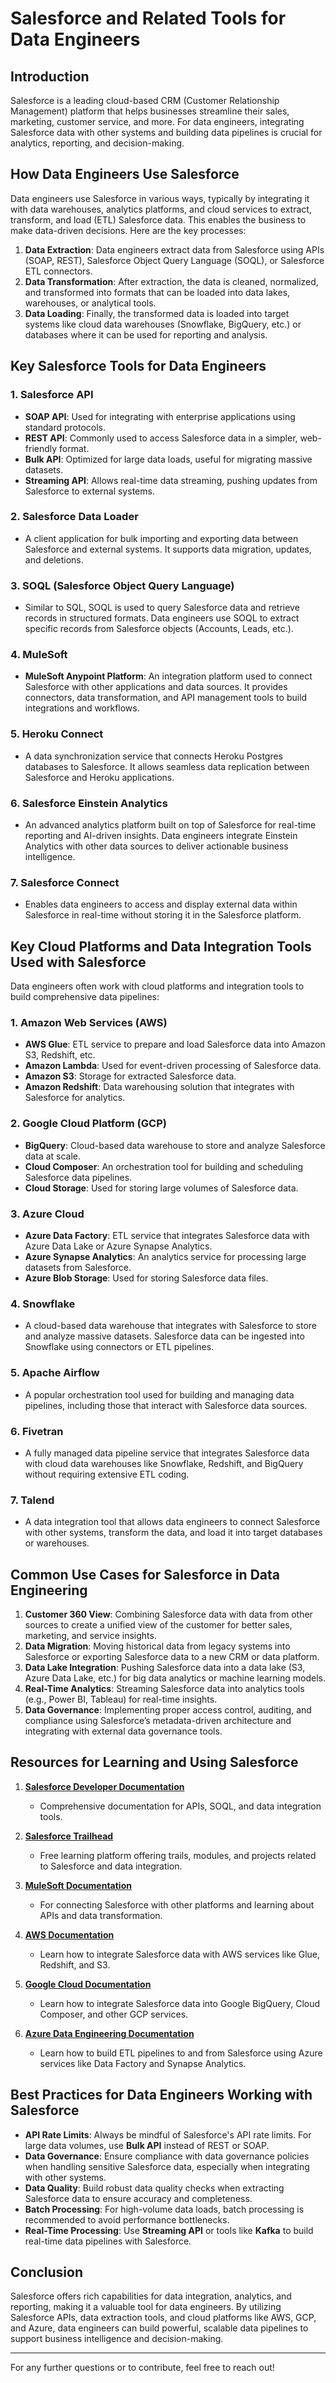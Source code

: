 # Salesforce and Related Tools for Data Engineers

## Introduction

Salesforce is a leading cloud-based CRM (Customer Relationship Management) platform that helps businesses streamline their sales, marketing, customer service, and more. For data engineers, integrating Salesforce data with other systems and building data pipelines is crucial for analytics, reporting, and decision-making.

## How Data Engineers Use Salesforce

Data engineers use Salesforce in various ways, typically by integrating it with data warehouses, analytics platforms, and cloud services to extract, transform, and load (ETL) Salesforce data. This enables the business to make data-driven decisions. Here are the key processes:

1. **Data Extraction**: Data engineers extract data from Salesforce using APIs (SOAP, REST), Salesforce Object Query Language (SOQL), or Salesforce ETL connectors.
2. **Data Transformation**: After extraction, the data is cleaned, normalized, and transformed into formats that can be loaded into data lakes, warehouses, or analytical tools.
3. **Data Loading**: Finally, the transformed data is loaded into target systems like cloud data warehouses (Snowflake, BigQuery, etc.) or databases where it can be used for reporting and analysis.

## Key Salesforce Tools for Data Engineers

### 1. **Salesforce API**
   - **SOAP API**: Used for integrating with enterprise applications using standard protocols.
   - **REST API**: Commonly used to access Salesforce data in a simpler, web-friendly format.
   - **Bulk API**: Optimized for large data loads, useful for migrating massive datasets.
   - **Streaming API**: Allows real-time data streaming, pushing updates from Salesforce to external systems.

### 2. **Salesforce Data Loader**
   - A client application for bulk importing and exporting data between Salesforce and external systems. It supports data migration, updates, and deletions.

### 3. **SOQL (Salesforce Object Query Language)**
   - Similar to SQL, SOQL is used to query Salesforce data and retrieve records in structured formats. Data engineers use SOQL to extract specific records from Salesforce objects (Accounts, Leads, etc.).

### 4. **MuleSoft**
   - **MuleSoft Anypoint Platform**: An integration platform used to connect Salesforce with other applications and data sources. It provides connectors, data transformation, and API management tools to build integrations and workflows.

### 5. **Heroku Connect**
   - A data synchronization service that connects Heroku Postgres databases to Salesforce. It allows seamless data replication between Salesforce and Heroku applications.

### 6. **Salesforce Einstein Analytics**
   - An advanced analytics platform built on top of Salesforce for real-time reporting and AI-driven insights. Data engineers integrate Einstein Analytics with other data sources to deliver actionable business intelligence.

### 7. **Salesforce Connect**
   - Enables data engineers to access and display external data within Salesforce in real-time without storing it in the Salesforce platform.

## Key Cloud Platforms and Data Integration Tools Used with Salesforce

Data engineers often work with cloud platforms and integration tools to build comprehensive data pipelines:

### 1. **Amazon Web Services (AWS)**
   - **AWS Glue**: ETL service to prepare and load Salesforce data into Amazon S3, Redshift, etc.
   - **Amazon Lambda**: Used for event-driven processing of Salesforce data.
   - **Amazon S3**: Storage for extracted Salesforce data.
   - **Amazon Redshift**: Data warehousing solution that integrates with Salesforce for analytics.

### 2. **Google Cloud Platform (GCP)**
   - **BigQuery**: Cloud-based data warehouse to store and analyze Salesforce data at scale.
   - **Cloud Composer**: An orchestration tool for building and scheduling Salesforce data pipelines.
   - **Cloud Storage**: Used for storing large volumes of Salesforce data.
   
### 3. **Azure Cloud**
   - **Azure Data Factory**: ETL service that integrates Salesforce data with Azure Data Lake or Azure Synapse Analytics.
   - **Azure Synapse Analytics**: An analytics service for processing large datasets from Salesforce.
   - **Azure Blob Storage**: Used for storing Salesforce data files.

### 4. **Snowflake**
   - A cloud-based data warehouse that integrates with Salesforce to store and analyze massive datasets. Salesforce data can be ingested into Snowflake using connectors or ETL pipelines.

### 5. **Apache Airflow**
   - A popular orchestration tool used for building and managing data pipelines, including those that interact with Salesforce data sources.

### 6. **Fivetran**
   - A fully managed data pipeline service that integrates Salesforce data with cloud data warehouses like Snowflake, Redshift, and BigQuery without requiring extensive ETL coding.

### 7. **Talend**
   - A data integration tool that allows data engineers to connect Salesforce with other systems, transform the data, and load it into target databases or warehouses.

## Common Use Cases for Salesforce in Data Engineering

1. **Customer 360 View**: Combining Salesforce data with data from other sources to create a unified view of the customer for better sales, marketing, and service insights.
2. **Data Migration**: Moving historical data from legacy systems into Salesforce or exporting Salesforce data to a new CRM or data platform.
3. **Data Lake Integration**: Pushing Salesforce data into a data lake (S3, Azure Data Lake, etc.) for big data analytics or machine learning models.
4. **Real-Time Analytics**: Streaming Salesforce data into analytics tools (e.g., Power BI, Tableau) for real-time insights.
5. **Data Governance**: Implementing proper access control, auditing, and compliance using Salesforce’s metadata-driven architecture and integrating with external data governance tools.

## Resources for Learning and Using Salesforce

1. **[Salesforce Developer Documentation](https://developer.salesforce.com/docs)**
   - Comprehensive documentation for APIs, SOQL, and data integration tools.
   
2. **[Salesforce Trailhead](https://trailhead.salesforce.com/)**
   - Free learning platform offering trails, modules, and projects related to Salesforce and data integration.
   
3. **[MuleSoft Documentation](https://docs.mulesoft.com/)**
   - For connecting Salesforce with other platforms and learning about APIs and data transformation.

4. **[AWS Documentation](https://aws.amazon.com/documentation/)**
   - Learn how to integrate Salesforce data with AWS services like Glue, Redshift, and S3.

5. **[Google Cloud Documentation](https://cloud.google.com/docs)**
   - Learn how to integrate Salesforce data into Google BigQuery, Cloud Composer, and other GCP services.

6. **[Azure Data Engineering Documentation](https://learn.microsoft.com/en-us/azure/data-factory/)**
   - Learn how to build ETL pipelines to and from Salesforce using Azure services like Data Factory and Synapse Analytics.

## Best Practices for Data Engineers Working with Salesforce

- **API Rate Limits**: Always be mindful of Salesforce's API rate limits. For large data volumes, use **Bulk API** instead of REST or SOAP.
- **Data Governance**: Ensure compliance with data governance policies when handling sensitive Salesforce data, especially when integrating with other systems.
- **Data Quality**: Build robust data quality checks when extracting Salesforce data to ensure accuracy and completeness.
- **Batch Processing**: For high-volume data loads, batch processing is recommended to avoid performance bottlenecks.
- **Real-Time Processing**: Use **Streaming API** or tools like **Kafka** to build real-time data pipelines with Salesforce.

## Conclusion

Salesforce offers rich capabilities for data integration, analytics, and reporting, making it a valuable tool for data engineers. By utilizing Salesforce APIs, data extraction tools, and cloud platforms like AWS, GCP, and Azure, data engineers can build powerful, scalable data pipelines to support business intelligence and decision-making.

---

For any further questions or to contribute, feel free to reach out!

